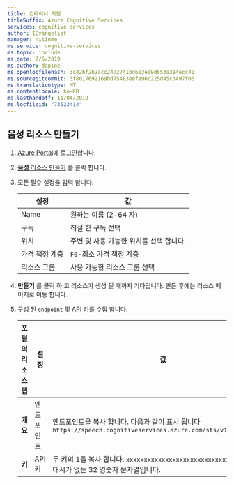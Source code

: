 ```yaml
---
title: 컨테이너 지원
titleSuffix: Azure Cognitive Services
services: cognitive-services
author: IEvangelist
manager: nitinme
ms.service: cognitive-services
ms.topic: include
ms.date: 7/5/2019
ms.author: dapine
ms.openlocfilehash: 3c42bf2b2acc2472741bd603ea9d653a314ecc40
ms.sourcegitcommit: 3f8017692169bd75483eefa96c225d45cd497f06
ms.translationtype: MT
ms.contentlocale: ko-KR
ms.lasthandoff: 11/04/2019
ms.locfileid: "73523414"
---
```

## <a name="create-a-speech-resource"></a>음성 리소스 만들기

1. [Azure Portal](https://portal.azure.com)에 로그인합니다.
1. [ **음성** 리소스 만들기](https://ms.portal.azure.com/#create/Microsoft.CognitiveServicesSpeechServices) 를 클릭 합니다.
1. 모든 필수 설정을 입력 합니다.

    |설정|값|
    |--|--|
    |Name|원하는 이름 (2-64 자)|
    |구독|적절 한 구독 선택|
    |위치|주변 및 사용 가능한 위치를 선택 합니다.|
    |가격 책정 계층|`F0`-최소 가격 책정 계층|
    |리소스 그룹|사용 가능한 리소스 그룹 선택|

1. **만들기** 를 클릭 하 고 리소스가 생성 될 때까지 기다립니다. 만든 후에는 리소스 페이지로 이동 합니다.
1. 구성 된 `endpoint` 및 API 키를 수집 합니다.

    |포털의 리소스 탭|설정|값|
    |--|--|--|
    |**개요**|엔드포인트|엔드포인트을 복사 합니다. 다음과 같이 표시 됩니다 `https://speech.cognitiveservices.azure.com/sts/v1.0/issuetoken`|
    |**키**|API 키|두 키의 1을 복사 합니다. `xxxxxxxxxxxxxxxxxxxxxxxxxxxxxxxx`공백이 나 대시가 없는 32 영숫자 문자열입니다.|
